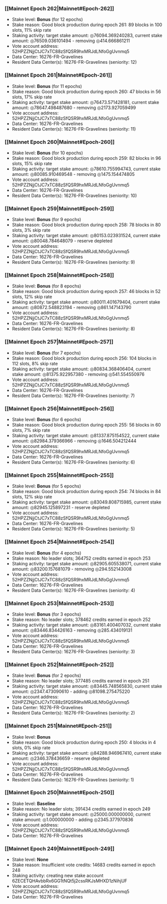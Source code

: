 ### [[Mainnet Epoch 262|Mainnet#Epoch-262]]
* Stake level: **Bonus** (for 12 epochs)
* Stake reason: Good block production during epoch 261: 89 blocks in 100 slots, 11% skip rate
* Staking activity: target stake amount: ◎76094.369240283, current stake amount: ◎76509.036101494 - removing ◎414.666861211
* Vote account address: 52HPZZNjjCtJC7xTC88zSfQSR9hxMRJdLNfoGgUvnmq5
* Data Center: 16276-FR-Gravelines
* Resident Data Center(s): 16276-FR-Gravelines (seniority: 12)
### [[Mainnet Epoch 261|Mainnet#Epoch-261]]
* Stake level: **Bonus** (for 11 epochs)
* Stake reason: Good block production during epoch 260: 47 blocks in 56 slots, 17% skip rate
* Staking activity: target stake amount: ◎76473.571428181, current stake amount: ◎78647.498487680 - removing ◎2173.927059499
* Vote account address: 52HPZZNjjCtJC7xTC88zSfQSR9hxMRJdLNfoGgUvnmq5
* Data Center: 16276-FR-Gravelines
* Resident Data Center(s): 16276-FR-Gravelines (seniority: 11)
### [[Mainnet Epoch 260|Mainnet#Epoch-260]]
* Stake level: **Bonus** (for 10 epochs)
* Stake reason: Good block production during epoch 259: 82 blocks in 96 slots, 15% skip rate
* Staking activity: target stake amount: ◎78610.755994743, current stake amount: ◎80085.910469548 - removing ◎1475.154474805
* Vote account address: 52HPZZNjjCtJC7xTC88zSfQSR9hxMRJdLNfoGgUvnmq5
* Data Center: 16276-FR-Gravelines
* Resident Data Center(s): 16276-FR-Gravelines (seniority: 10)
### [[Mainnet Epoch 259|Mainnet#Epoch-259]]
* Stake level: **Bonus** (for 9 epochs)
* Stake reason: Good block production during epoch 258: 78 blocks in 80 slots, 3% skip rate
* Staking activity: target stake amount: ◎80153.023931524, current stake amount: ◎80048.784648079 - reserve depleted
* Vote account address: 52HPZZNjjCtJC7xTC88zSfQSR9hxMRJdLNfoGgUvnmq5
* Data Center: 16276-FR-Gravelines
* Resident Data Center(s): 16276-FR-Gravelines (seniority: 9)
### [[Mainnet Epoch 258|Mainnet#Epoch-258]]
* Stake level: **Bonus** (for 8 epochs)
* Stake reason: Good block production during epoch 257: 46 blocks in 52 slots, 12% skip rate
* Staking activity: target stake amount: ◎80011.401679404, current stake amount: ◎80872.548823194 - removing ◎861.147143790
* Vote account address: 52HPZZNjjCtJC7xTC88zSfQSR9hxMRJdLNfoGgUvnmq5
* Data Center: 16276-FR-Gravelines
* Resident Data Center(s): 16276-FR-Gravelines (seniority: 8)
### [[Mainnet Epoch 257|Mainnet#Epoch-257]]
* Stake level: **Bonus** (for 7 epochs)
* Stake reason: Good block production during epoch 256: 104 blocks in 112 slots, 8% skip rate
* Staking activity: target stake amount: ◎80834.368406404, current stake amount: ◎81375.922957380 - removing ◎541.554550976
* Vote account address: 52HPZZNjjCtJC7xTC88zSfQSR9hxMRJdLNfoGgUvnmq5
* Data Center: 16276-FR-Gravelines
* Resident Data Center(s): 16276-FR-Gravelines (seniority: 7)
### [[Mainnet Epoch 256|Mainnet#Epoch-256]]
* Stake level: **Bonus** (for 6 epochs)
* Stake reason: Good block production during epoch 255: 56 blocks in 60 slots, 7% skip rate
* Staking activity: target stake amount: ◎81337.875154522, current stake amount: ◎82984.379366966 - removing ◎1646.504212444
* Vote account address: 52HPZZNjjCtJC7xTC88zSfQSR9hxMRJdLNfoGgUvnmq5
* Data Center: 16276-FR-Gravelines
* Resident Data Center(s): 16276-FR-Gravelines (seniority: 6)
### [[Mainnet Epoch 255|Mainnet#Epoch-255]]
* Stake level: **Bonus** (for 5 epochs)
* Stake reason: Good block production during epoch 254: 74 blocks in 84 slots, 12% skip rate
* Staking activity: target stake amount: ◎83049.808715985, current stake amount: ◎82945.125897231 - reserve depleted
* Vote account address: 52HPZZNjjCtJC7xTC88zSfQSR9hxMRJdLNfoGgUvnmq5
* Data Center: 16276-FR-Gravelines
* Resident Data Center(s): 16276-FR-Gravelines (seniority: 5)
### [[Mainnet Epoch 254|Mainnet#Epoch-254]]
* Stake level: **Bonus** (for 4 epochs)
* Stake reason: No leader slots; 364752 credits earned in epoch 253
* Staking activity: target stake amount: ◎82905.605538071, current stake amount: ◎83200.157681079 - removing ◎294.552143008
* Vote account address: 52HPZZNjjCtJC7xTC88zSfQSR9hxMRJdLNfoGgUvnmq5
* Data Center: 16276-FR-Gravelines
* Resident Data Center(s): 16276-FR-Gravelines (seniority: 4)
### [[Mainnet Epoch 253|Mainnet#Epoch-253]]
* Stake level: **Bonus** (for 3 epochs)
* Stake reason: No leader slots; 378462 credits earned in epoch 252
* Staking activity: target stake amount: ◎83161.400407032, current stake amount: ◎83446.834426163 - removing ◎285.434019131
* Vote account address: 52HPZZNjjCtJC7xTC88zSfQSR9hxMRJdLNfoGgUvnmq5
* Data Center: 16276-FR-Gravelines
* Resident Data Center(s): 16276-FR-Gravelines (seniority: 3)
### [[Mainnet Epoch 252|Mainnet#Epoch-252]]
* Stake level: **Bonus** (for 2 epochs)
* Stake reason: No leader slots; 377485 credits earned in epoch 251
* Staking activity: target stake amount: ◎83445.748565830, current stake amount: ◎2347.473090610 - adding ◎81098.275475220
* Vote account address: 52HPZZNjjCtJC7xTC88zSfQSR9hxMRJdLNfoGgUvnmq5
* Data Center: 16276-FR-Gravelines
* Resident Data Center(s): 16276-FR-Gravelines (seniority: 2)
### [[Mainnet Epoch 251|Mainnet#Epoch-251]]
* Stake level: **Bonus**
* Stake reason: Good block production during epoch 250: 4 blocks in 4 slots, 0% skip rate
* Staking activity: target stake amount: ◎84288.946967410, current stake amount: ◎2346.378436659 - reserve depleted
* Vote account address: 52HPZZNjjCtJC7xTC88zSfQSR9hxMRJdLNfoGgUvnmq5
* Data Center: 16276-FR-Gravelines
* Resident Data Center(s): 16276-FR-Gravelines (seniority: 1)
### [[Mainnet Epoch 250|Mainnet#Epoch-250]]
* Stake level: **Baseline**
* Stake reason: No leader slots; 391434 credits earned in epoch 249
* Staking activity: target stake amount: ◎25000.000000000, current stake amount: ◎1.000000000 - adding ◎2345.377970836
* Vote account address: 52HPZZNjjCtJC7xTC88zSfQSR9hxMRJdLNfoGgUvnmq5
* Data Center: 16276-FR-Gravelines
### [[Mainnet Epoch 249|Mainnet#Epoch-249]]
* Stake level: **None**
* Stake reason: Insufficient vote credits: 14683 credits earned in epoch 248
* Staking activity: creating new stake account 6ZECETQHAvbbRx6GG1tNQt5j2cssRKJsMHXD1zNihjUF
* Vote account address: 52HPZZNjjCtJC7xTC88zSfQSR9hxMRJdLNfoGgUvnmq5
* Data Center: 16276-FR-Gravelines